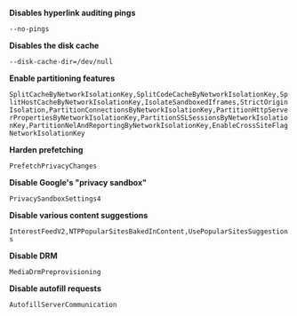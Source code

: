 **Disables hyperlink auditing pings**

`--no-pings`

**Disables the disk cache**

`--disk-cache-dir=/dev/null`

**Enable partitioning features**

`SplitCacheByNetworkIsolationKey,SplitCodeCacheByNetworkIsolationKey,SplitHostCacheByNetworkIsolationKey,IsolateSandboxedIframes,StrictOriginIsolation,PartitionConnectionsByNetworkIsolationKey,PartitionHttpServerPropertiesByNetworkIsolationKey,PartitionSSLSessionsByNetworkIsolationKey,PartitionNelAndReportingByNetworkIsolationKey,EnableCrossSiteFlagNetworkIsolationKey`

**Harden prefetching**

`PrefetchPrivacyChanges`

**Disable Google's "privacy sandbox"**

`PrivacySandboxSettings4`

**Disable various content suggestions**

`InterestFeedV2,NTPPopularSitesBakedInContent,UsePopularSitesSuggestions`

**Disable DRM**

`MediaDrmPreprovisioning`

**Disable autofill requests**

`AutofillServerCommunication`